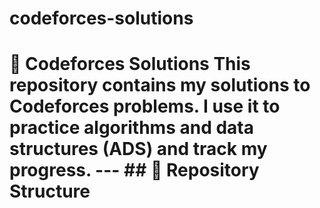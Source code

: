 # codeforces-solutions
# 🚀 Codeforces Solutions  This repository contains my solutions to **Codeforces problems**.   I use it to practice **algorithms and data structures** (ADS) and track my progress.    ---  ## 📂 Repository Structure
